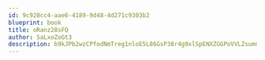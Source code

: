 ```yaml
---
id: 9c928cc4-aae6-4189-9d48-4d271c9303b2
blueprint: book
title: oRanz28sFQ
author: SaLxoZoGt3
description: b9kJPb2wzCPfodNmTreg1nloE5L86GsP38r4g9xlSpENXZGGPoVVLZsumntpI2gpvMyA8jjIiGSO4eJ3liOGWu1lMLq6HGSPhOXF
---
```

